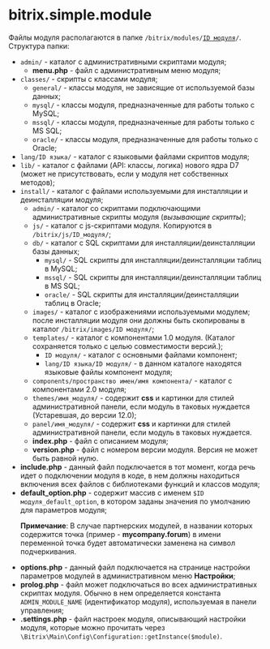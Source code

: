# bitrix.simple.module

<p>Файлы модуля располагаются в папке <code>/bitrix/modules/<a href="http://dev.1c-bitrix.ru/api_help/main/general/identifiers.php" target="_blank">ID модуля</a>/</code>. Структура папки:</p>
<ul>
   <li>
      <code>admin/</code> - каталог с административными скриптами модуля;
      <ul>
         <li><b>menu.php</b> - файл с административным меню модуля;</li>
      </ul>
   </li>
   <li>
      <code>classes/</code> - скрипты с классами модуля;
      <ul>
         <li><code>general/</code> - классы модуля, не зависящие от используемой базы данных;</li>
         <li><code>mysql/</code> - классы модуля, предназначенные для работы только с MySQL;</li>
         <li><code>mssql/</code> - классы модуля, предназначенные для работы только с MS SQL;</li>
         <li><code>oracle/</code> - классы модуля, предназначенные для работы только с Oracle;</li>
      </ul>
   </li>
   <li><code>lang/ID языка/</code> - каталог с языковыми файлами скриптов модуля;</li>
   <li><code>lib/</code> - каталог с файлами (API: классы, логика) нового ядра D7 (может не присутствовать, если у модуля нет собственных методов);</li>
   <li>
      <code>install/</code> - каталог с файлами используемыми для инсталляции и деинсталляции модуля;
      <ul>
         <li><code>admin/</code> - каталог со скриптами подключающими административные скрипты модуля (<i>вызывающие скрипты</i>);</li>
         <li><code>js/</code> - каталог с js-скриптами модуля. Копируются в <code>/bitrix/js/ID_модуля/</code>;</li>
         <li>
            <code>db/</code> - каталог с SQL скриптами для инсталляции/деинсталляции базы данных;
            <ul>
               <li><code>mysql/</code> - SQL скрипты для инсталляции/деинсталляции таблиц в MySQL;</li>
               <li><code>mssql/</code> - SQL скрипты для инсталляции/деинсталляции таблиц в MS SQL;</li>
               <li><code>oracle/</code> - SQL скрипты для инсталляции/деинсталляции таблиц в Oracle;</li>
            </ul>
         </li>
         <li><code>images/</code> - каталог с изображениями используемыми модулем; после инсталляции модуля они должны быть скопированы в каталог <code>/bitrix/images/ID модуля/</code>;</li>
         <li>
            <code>templates/</code> - каталог с компонентами 1.0 модуля. (Каталог сохраняется только с целью совместимости версий.);
            <ul>
               <li><code>ID модуля/</code> - каталог с основными файлами компонент;</li>
               <li><code>lang/ID языка/ID модуля/</code> - в данном каталоге находятся языковые файлы компонент модуля;</li>
            </ul>
         </li>
         <li><code>components/пространство имен/имя компонента/</code> - каталог с компонентами 2.0 модуля;</li>
         <li><code>themes/имя_модуля/</code> - содержит <b>css</b> и картинки для стилей административной панели, если модуль в таковых нуждается (Устаревшая, до версии 12.0);</li>
         <li><code>panel/имя_модуля/</code> - содержит <b>css</b> и картинки для стилей административной панели, если модуль в таковых нуждается.</li>
         <li><b>index.php</b> - файл с описанием модуля;</li>
         <li><b>version.php</b> - файл с номером версии модуля. Версия не может быть равной нулю.</li>
      </ul>
   </li>
   <li><b>include.php</b> - данный файл подключается в тот момент, когда речь идет о подключении модуля в коде, в нем должны находиться включения всех файлов с библиотеками функций и классов модуля;</li>
   <li>
      <b>default_option.php</b> - содержит массив с именем <code>$ID модуля_default_option</code>, в котором заданы значения по умолчанию для параметров модуля;
      <p></p>
      <div class="hint"><b>Примечание</b>: В случае партнерских модулей, в названии которых содержится точка (пример - <b>mycompany.forum</b>) в имени переменной точка будет автоматически заменена на символ подчеркивания.</div>
      <p></p>
   </li>
   <li><b>options.php</b> - данный файл подключается на странице настройки параметров модулей в административном меню <b>Настройки</b>;</li>
   <li><b>prolog.php</b> - файл может подключаться во всех административных скриптах модуля. Обычно в нем определяется константа <code>ADMIN_MODULE_NAME</code> (идентификатор модуля), используемая в панели управления;</li>
   <li><b>.settings.php</b> - файл настроек модуля, описывающий настройки модуля, которые можно прочитать через <code>\Bitrix\Main\Config\Configuration::getInstance($module)</code>.</li>
</ul>
